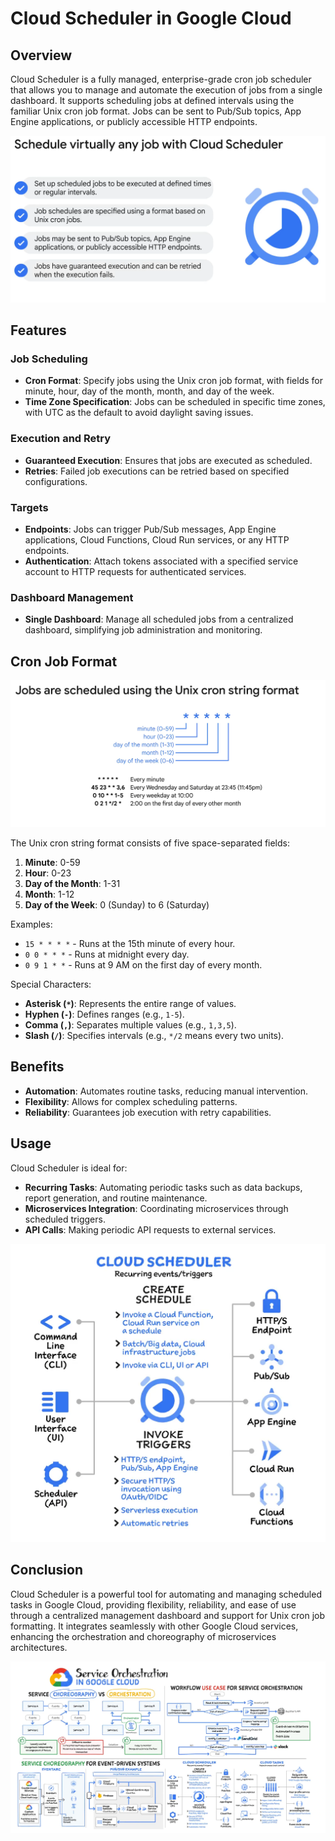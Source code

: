 # Cloud Scheduler in Google Cloud

## Overview
Cloud Scheduler is a fully managed, enterprise-grade cron job scheduler that allows you to manage and automate the execution of jobs from a single dashboard. It supports scheduling jobs at defined intervals using the familiar Unix cron job format. Jobs can be sent to Pub/Sub topics, App Engine applications, or publicly accessible HTTP endpoints.

![alt text](Images/image-17.png)

## Features
### Job Scheduling
- **Cron Format**: Specify jobs using the Unix cron job format, with fields for minute, hour, day of the month, month, and day of the week.
- **Time Zone Specification**: Jobs can be scheduled in specific time zones, with UTC as the default to avoid daylight saving issues.

### Execution and Retry
- **Guaranteed Execution**: Ensures that jobs are executed as scheduled.
- **Retries**: Failed job executions can be retried based on specified configurations.

### Targets
- **Endpoints**: Jobs can trigger Pub/Sub messages, App Engine applications, Cloud Functions, Cloud Run services, or any HTTP endpoints.
- **Authentication**: Attach tokens associated with a specified service account to HTTP requests for authenticated services.

### Dashboard Management
- **Single Dashboard**: Manage all scheduled jobs from a centralized dashboard, simplifying job administration and monitoring.

## Cron Job Format

![alt text](Images/image-18.png)

The Unix cron string format consists of five space-separated fields:
1. **Minute**: 0-59
2. **Hour**: 0-23
3. **Day of the Month**: 1-31
4. **Month**: 1-12
5. **Day of the Week**: 0 (Sunday) to 6 (Saturday)

Examples:
- `15 * * * *` - Runs at the 15th minute of every hour.
- `0 0 * * *` - Runs at midnight every day.
- `0 9 1 * *` - Runs at 9 AM on the first day of every month.

Special Characters:
- **Asterisk (`*`)**: Represents the entire range of values.
- **Hyphen (`-`)**: Defines ranges (e.g., `1-5`).
- **Comma (`,`)**: Separates multiple values (e.g., `1,3,5`).
- **Slash (`/`)**: Specifies intervals (e.g., `*/2` means every two units).

## Benefits
- **Automation**: Automates routine tasks, reducing manual intervention.
- **Flexibility**: Allows for complex scheduling patterns.
- **Reliability**: Guarantees job execution with retry capabilities.

## Usage
Cloud Scheduler is ideal for:
- **Recurring Tasks**: Automating periodic tasks such as data backups, report generation, and routine maintenance.
- **Microservices Integration**: Coordinating microservices through scheduled triggers.
- **API Calls**: Making periodic API requests to external services.

![alt text](Images/image-19.png)

## Conclusion
Cloud Scheduler is a powerful tool for automating and managing scheduled tasks in Google Cloud, providing flexibility, reliability, and ease of use through a centralized management dashboard and support for Unix cron job formatting. It integrates seamlessly with other Google Cloud services, enhancing the orchestration and choreography of microservices architectures.

![alt text](Images/image-20.png)